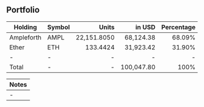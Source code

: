 ## Portfolio

|Holding|Symbol|Units|in USD|Percentage|
|---|----|---:|---:|---:|
|Ampleforth|AMPL|22,151.8050|68,124.38|68.09%|
|Ether|ETH|133.4424|31,923.42|31.90%|
|-|-|-|-|-|
|Total|-|-|100,047.80|100%|

|Notes|
|---|
|-|
